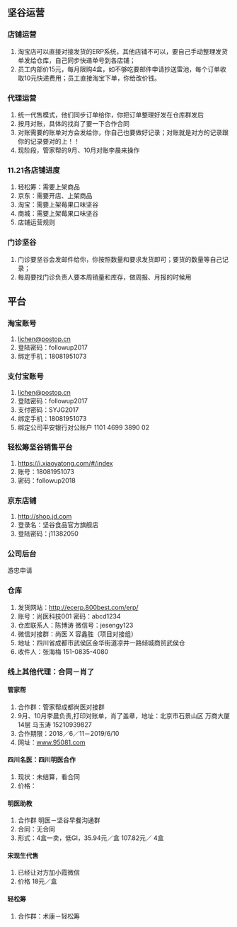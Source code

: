 ## 坚谷运营

### 店铺运营
1. 淘宝店可以直接对接发货的ERP系统，其他店铺不可以，要自己手动整理发货单发给仓库，自己同步快递单号到各店铺；
2. 员工内部价15元，每月限购4盒，如不够吃要邮件申请抄送雷池，每个订单收取10元快递费用；员工直接淘宝下单，你给改价钱。

### 代理运营
1. 统一代售模式，他们同步订单给你，你把订单整理好发在仓库群发后
2. 按月对账，具体的找肖了要一下合作合同
3. 对账需要的账单对方会发给你，你自己也要做好记录；对账就是对方的记录跟你的记录要对的上！！
4. 现阶段，管家帮的9月、10月对账李晨来操作

### 11.21各店铺进度
1. 轻松筹：需要上架商品
2. 京东：需要开店、上架商品
3. 淘宝：需要上架莓果口味坚谷
4. 商城：需要上架莓果口味坚谷
5. 店铺运营规则

### 门诊坚谷
1. 门诊要坚谷会发邮件给你，你按照数量和要求发货即可；要货的数量等自己记录；
2. 每周要找门诊负责人要本周销量和库存，做周报、月报的时候用

## 平台
### 淘宝账号
1. lichen@postop.cn
2. 登陆密码：followup2017
3. 绑定手机：18081951073

### 支付宝账号
1. lichen@postop.cn
2. 登陆密码：followup2017
3. 支付密码：SYJG2017
4. 绑定手机：18081951073
5. 绑定公司平安银行对公账户 1101 4699 3890 02

### 轻松筹坚谷销售平台
1. https://i.xiaoyatong.com/#/index
2. 账号：18081951073
3. 密码：followup2018

### 京东店铺
1. http://shop.jd.com
2. 登录名：坚谷食品官方旗舰店
3. 登陆密码：j11382050

### 公司后台
游忠申请

### 仓库 
1. 发货网站：http://ecerp.800best.com/erp/  
2. 账号：尚医科技001 密码：abcd1234
3. 仓库联系人：陈博涛  微信号：jesengy123
4. 微信对接群：尚医 X 容鑫胜（项目对接组）
5. 地址：四川省成都市武侯区金华街道凉井一路倾城商贸武侯仓
6. 收件人：张海梅 151-0835-4080

### 线上其他代理：合同－肖了
#### 管家帮
1. 合作群：管家帮成都尚医对接群   
2. 9月、10月李晨负责,打印对账单，肖了盖章，地址：北京市石景山区 万商大厦14层 马玉涛 15210939827
3. 合作期限：2018／6／11－2019/6/10
4. 网址：www.95081.com

#### 四川名医：四川明医合作
1. 现状：未结算，看合同
2. 价格：

#### 明医助教
1. 合作群 明医－坚谷早餐沟通群 
2. 合同：无合同 
3. 形式：4盒一卖，低GI，35.94元／盒    107.82元／ 4盒

#### 宋现生代售
1. 已经让对方加小霞微信 
2. 价格 18元／盒

#### 轻松筹
1. 合作群：术康－轻松筹           

